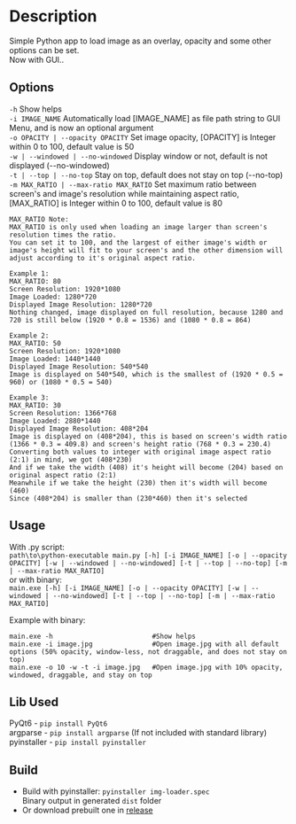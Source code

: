 # Description
Simple Python app to load image as an overlay, opacity and some other options can be set.  
Now with GUI..  

## Options
`-h` Show helps  
`-i IMAGE_NAME` Automatically load [IMAGE_NAME] as file path string to GUI Menu, and is now an optional argument  
`-o OPACITY | --opacity OPACITY` Set image opacity, [OPACITY] is Integer within 0 to 100, default value is 50  
`-w | --windowed | --no-windowed` Display window or not, default is not displayed (--no-windowed)  
`-t | --top | --no-top` Stay on top, default does not stay on top (--no-top)  
`-m MAX_RATIO | --max-ratio MAX_RATIO` Set maximum ratio between screen's and image's resolution while maintaining aspect ratio, [MAX_RATIO] is Integer within 0 to 100, default value is 80  
```
MAX_RATIO Note:
MAX_RATIO is only used when loading an image larger than screen's resolution times the ratio.  
You can set it to 100, and the largest of either image's width or image's height will fit to your screen's and the other dimension will adjust according to it's original aspect ratio.  

Example 1:  
MAX_RATIO: 80  
Screen Resolution: 1920*1080
Image Loaded: 1280*720  
Displayed Image Resolution: 1280*720  
Nothing changed, image displayed on full resolution, because 1280 and 720 is still below (1920 * 0.8 = 1536) and (1080 * 0.8 = 864)
  
Example 2:  
MAX_RATIO: 50  
Screen Resolution: 1920*1080  
Image Loaded: 1440*1440  
Displayed Image Resolution: 540*540  
Image is displayed on 540*540, which is the smallest of (1920 * 0.5 = 960) or (1080 * 0.5 = 540)  

Example 3:  
MAX_RATIO: 30  
Screen Resolution: 1366*768  
Image Loaded: 2880*1440  
Displayed Image Resolution: 408*204  
Image is displayed on (408*204), this is based on screen's width ratio (1366 * 0.3 = 409.8) and screen's height ratio (768 * 0.3 = 230.4)  
Converting both values to integer with original image aspect ratio (2:1) in mind, we got (408*230)  
And if we take the width (408) it's height will become (204) based on original aspect ratio (2:1)  
Meanwhile if we take the height (230) then it's width will become (460)  
Since (408*204) is smaller than (230*460) then it's selected  

```

## Usage
With .py script:  
`path\to\python-executable main.py [-h] [-i IMAGE_NAME] [-o | --opacity OPACITY] [-w | --windowed | --no-windowed] [-t | --top | --no-top] [-m | --max-ratio MAX_RATIO]`  
or with binary:  
`main.exe [-h] [-i IMAGE_NAME] [-o | --opacity OPACITY] [-w | --windowed | --no-windowed] [-t | --top | --no-top] [-m | --max-ratio MAX_RATIO]`  
  
Example with binary:
```
main.exe -h                         #Show helps
main.exe -i image.jpg               #Open image.jpg with all default options (50% opacity, window-less, not draggable, and does not stay on top)  
main.exe -o 10 -w -t -i image.jpg   #Open image.jpg with 10% opacity, windowed, draggable, and stay on top  
```

## Lib Used
PyQt6 - `pip install PyQt6`  
argparse - `pip install argparse` (If not included with standard library)  
pyinstaller - `pip install pyinstaller`

## Build
- Build with pyinstaller: `pyinstaller img-loader.spec`  
Binary output in generated `dist` folder  
- Or download prebuilt one in [release](https://github.com/nandakho/img-loader/releases)